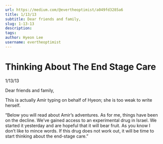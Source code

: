 ```yaml
---
url: https://medium.com/@evertheoptimist/a049fd3285a6
title: 1/13/13
subtitle: Dear friends and family,
slug: 1-13-13
description: 
tags: 
author: Hyeon Lee
username: evertheoptimist
---
```


# Thinking About The End Stage Care

1/13/13

Dear friends and family,

This is actually Amir typing on behalf of Hyeon; she is too weak to write herself.

“Below you will read about Amir’s adventures. As for me, things have been on the decline. We’ve gained access to an experimental drug in Israel. We started it yesterday and are hopeful that it will bear fruit. As you know I don’t like to mince words. If this drug does not work out, it will be time to start thinking about the end-stage care.”


